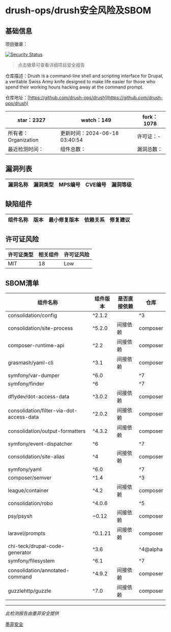 # drush-ops/drush安全风险及SBOM

## 基础信息

项目徽章：

[![Security Status](https://www.murphysec.com/platform3/v31/badge/1803143422900092928.svg)](https://www.murphysec.com/console/report/1692604252365283328/1803143422900092928)

> 点击徽章可查看详细项目安全报告

仓库描述：Drush is a command-line shell and scripting interface for Drupal, a veritable Swiss Army knife designed to make life easier for those who spend their working hours hacking away at the command prompt.

仓库地址：[https://github.com/drush-ops/drush](https://github.com/drush-ops/drush)

| star：2327 | watch：149 | fork：1078 |
| ----------- | -------------- | ------------ |
| 所有者：Organization | 更新时间：2024-06-18 03:40:54 | 许可证：- |
| 最近检测时间： | 组件总数： | 漏洞总数： |




## 漏洞列表

| 漏洞名称 | 漏洞类型 | MPS编号 | CVE编号 | 漏洞等级 |
| ------- | ------ | ------- | ------ | ----- |





## 缺陷组件

| 组件名称 | 版本 | 最小修复版本 | 依赖关系 | 修复建议 |
| -------- | ---- | ------------ | -------- | -------- |





## 许可证风险

| 许可证类型 | 相关组件 | 许可证风险 |
| ---------- | -------- | ---------- |
|MIT|18|Low|




## SBOM清单

| 组件名称 | 组件版本 | 是否直接依赖 | 仓库 |
| -------- | -------- | ------------ | ---- |
|consolidation/config|^2.1.2 || ^3|间接依赖|composer|
|consolidation/site-process|^5.2.0|间接依赖|composer|
|composer-runtime-api|^2.2|间接依赖|composer|
|grasmash/yaml-cli|^3.1|间接依赖|composer|
|symfony/var-dumper|^6.0 || ^7|间接依赖|composer|
|symfony/finder|^6 || ^7|间接依赖|composer|
|dflydev/dot-access-data|^3.0.2|间接依赖|composer|
|consolidation/filter-via-dot-access-data|^2.0.2|间接依赖|composer|
|consolidation/output-formatters|^4.3.2|间接依赖|composer|
|symfony/event-dispatcher|^6 || ^7|间接依赖|composer|
|consolidation/site-alias|^4|间接依赖|composer|
|symfony/yaml|^6.0 || ^7|间接依赖|composer|
|composer/semver|^1.4 || ^3|间接依赖|composer|
|league/container|^4.2|间接依赖|composer|
|consolidation/robo|^4.0.6 || ^5|间接依赖|composer|
|psy/psysh|~0.12|间接依赖|composer|
|laravel/prompts|^0.1.21|间接依赖|composer|
|chi-teck/drupal-code-generator|^3.6 || ^4@alpha|间接依赖|composer|
|symfony/filesystem|^6.1 || ^7|间接依赖|composer|
|consolidation/annotated-command|^4.9.2|间接依赖|composer|
|guzzlehttp/guzzle|^7.0|间接依赖|composer|


------

*此检测报告由墨菲安全提供*

[墨菲安全](www.murphysec.com)
